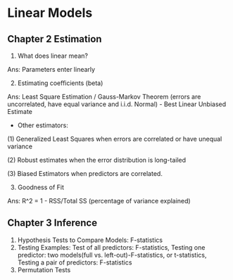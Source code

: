 # Linear Models

## Chapter 2 Estimation
1. What does linear mean?

Ans: Parameters enter linearly

2. Estimating coefficients (beta)

Ans: Least Square Estimation / Gauss-Markov Theorem (errors are uncorrelated, have equal variance and i.i.d. Normal) - Best Linear Unbiased Estimate

* Other estimators: 

(1) Generalized Least Squares when errors are correlated or have unequal variance 

(2) Robust estimates when the error distribution is long-tailed

(3) Biased Estimators when predictors are correlated.

3. Goodness of Fit

Ans: R^2 = 1 - RSS/Total SS (percentage of variance explained)

## Chapter 3 Inference

1. Hypothesis Tests to Compare Models: F-statistics
2. Testing Examples: Test of all predictors: F-statistics, Testing one predictor: two models(full vs. left-out)-F-statistics, or t-statistics, Testing a pair of predictors: F-statistics
3. Permutation Tests

